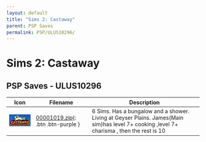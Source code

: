 ```yaml
---
layout: default
title: "Sims 2: Castaway"
parent: PSP Saves
permalink: PSP/ULUS10296/
---
```

# Sims 2: Castaway

## PSP Saves - ULUS10296

| Icon | Filename | Description |
|------|----------|-------------|
| ![Sims 2: Castaway](ICON0.PNG) | [00001019.zip](00001019.zip){: .btn .btn-purple } | 6 Sims. Has a bungalow and a shower. Living at Geyser Plains. James(Main sim)has level 7+ cooking ,level 7+ charisma , then the rest is 10 |
